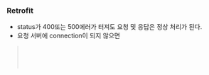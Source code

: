 ### Retrofit

- status가 400또는 500에러가 터져도 요청 및 응답은 정상 처리가 된다.
- 요청 서버에 connection이 되지 않으면

> [](https://square.github.io/retrofit/) <br/>
> [](https://square.github.io/okhttp/features/events/) <br/>
> [](https://square.github.io/okhttp/features/interceptors/) <br/>